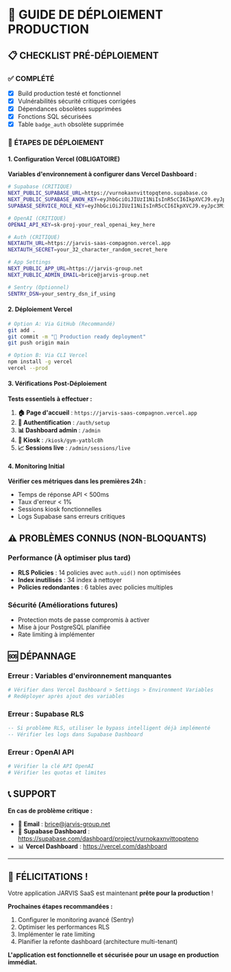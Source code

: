 # 🚀 **GUIDE DE DÉPLOIEMENT PRODUCTION**

## **📋 CHECKLIST PRÉ-DÉPLOIEMENT**

### ✅ **COMPLÉTÉ**
- [x] Build production testé et fonctionnel
- [x] Vulnérabilités sécurité critiques corrigées
- [x] Dépendances obsolètes supprimées
- [x] Fonctions SQL sécurisées
- [x] Table `badge_auth` obsolète supprimée

### 🔄 **ÉTAPES DE DÉPLOIEMENT**

#### **1. Configuration Vercel (OBLIGATOIRE)**

**Variables d'environnement à configurer dans Vercel Dashboard :**

```bash
# Supabase (CRITIQUE)
NEXT_PUBLIC_SUPABASE_URL=https://vurnokaxnvittopqteno.supabase.co
NEXT_PUBLIC_SUPABASE_ANON_KEY=eyJhbGciOiJIUzI1NiIsInR5cCI6IkpXVCJ9.eyJpc3MiOiJzdXBhYmFzZSIsInJlZiI6InZ1cm5va2F4bnZpdHRvcHF0ZW5vIiwicm9sZSI6ImFub24iLCJpYXQiOjE3MzU1NzI5NjgsImV4cCI6MjA1MTE0ODk2OH0.wOFnmHqEQBfCKnqEWKhNRKGCPGFBFZlBmZJNZEqQQqI
SUPABASE_SERVICE_ROLE_KEY=eyJhbGciOiJIUzI1NiIsInR5cCI6IkpXVCJ9.eyJpc3MiOiJzdXBhYmFzZSIsInJlZiI6InZ1cm5va2F4bnZpdHRvcHF0ZW5vIiwicm9sZSI6InNlcnZpY2Vfcm9sZSIsImlhdCI6MTczNTU3Mjk2OCwiZXhwIjoyMDUxMTQ4OTY4fQ.YKdJJqXJNQqGGZJNZEqQQqI

# OpenAI (CRITIQUE)
OPENAI_API_KEY=sk-proj-your_real_openai_key_here

# Auth (CRITIQUE)
NEXTAUTH_URL=https://jarvis-saas-compagnon.vercel.app
NEXTAUTH_SECRET=your_32_character_random_secret_here

# App Settings
NEXT_PUBLIC_APP_URL=https://jarvis-group.net
NEXT_PUBLIC_ADMIN_EMAIL=brice@jarvis-group.net

# Sentry (Optionnel)
SENTRY_DSN=your_sentry_dsn_if_using
```

#### **2. Déploiement Vercel**

```bash
# Option A: Via GitHub (Recommandé)
git add .
git commit -m "🚀 Production ready deployment"
git push origin main

# Option B: Via CLI Vercel
npm install -g vercel
vercel --prod
```

#### **3. Vérifications Post-Déploiement**

**Tests essentiels à effectuer :**

1. **🏠 Page d'accueil** : `https://jarvis-saas-compagnon.vercel.app`
2. **🔐 Authentification** : `/auth/setup`
3. **📊 Dashboard admin** : `/admin`
4. **🤖 Kiosk** : `/kiosk/gym-yatblc8h`
5. **📈 Sessions live** : `/admin/sessions/live`

#### **4. Monitoring Initial**

**Vérifier ces métriques dans les premières 24h :**
- Temps de réponse API < 500ms
- Taux d'erreur < 1%
- Sessions kiosk fonctionnelles
- Logs Supabase sans erreurs critiques

## **⚠️ PROBLÈMES CONNUS (NON-BLOQUANTS)**

### **Performance (À optimiser plus tard)**
- **RLS Policies** : 14 policies avec `auth.uid()` non optimisées
- **Index inutilisés** : 34 index à nettoyer
- **Policies redondantes** : 6 tables avec policies multiples

### **Sécurité (Améliorations futures)**
- Protection mots de passe compromis à activer
- Mise à jour PostgreSQL planifiée
- Rate limiting à implémenter

## **🆘 DÉPANNAGE**

### **Erreur : Variables d'environnement manquantes**
```bash
# Vérifier dans Vercel Dashboard > Settings > Environment Variables
# Redéployer après ajout des variables
```

### **Erreur : Supabase RLS**
```sql
-- Si problème RLS, utiliser le bypass intelligent déjà implémenté
-- Vérifier les logs dans Supabase Dashboard
```

### **Erreur : OpenAI API**
```bash
# Vérifier la clé API OpenAI
# Vérifier les quotas et limites
```

## **📞 SUPPORT**

**En cas de problème critique :**
- 📧 **Email** : brice@jarvis-group.net
- 🔗 **Supabase Dashboard** : https://supabase.com/dashboard/project/vurnokaxnvittopqteno
- 📊 **Vercel Dashboard** : https://vercel.com/dashboard

---

## **🎉 FÉLICITATIONS !**

Votre application JARVIS SaaS est maintenant **prête pour la production** !

**Prochaines étapes recommandées :**
1. Configurer le monitoring avancé (Sentry)
2. Optimiser les performances RLS
3. Implémenter le rate limiting
4. Planifier la refonte dashboard (architecture multi-tenant)

**L'application est fonctionnelle et sécurisée pour un usage en production immédiat.**



